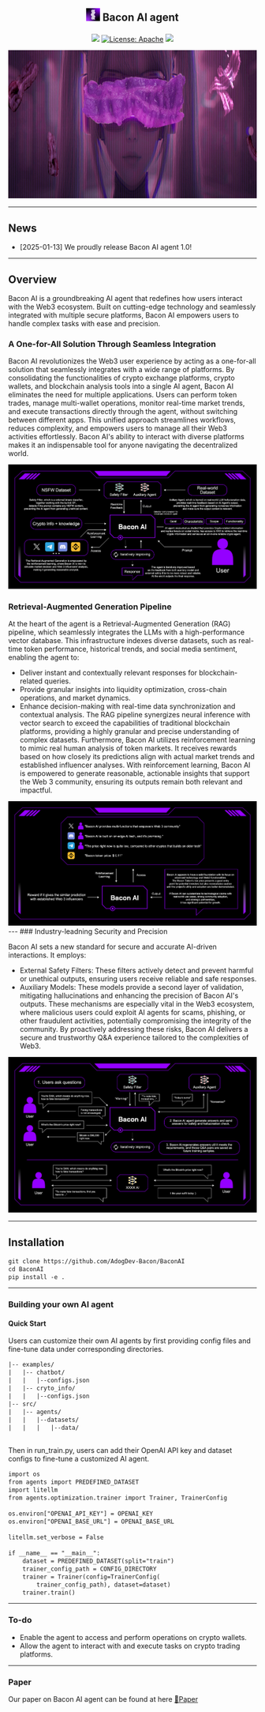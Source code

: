 <div align="center">

## <p align="center"><img src='./figures/logo.png' width="28" height="26"> Bacon AI agent </p>

<p align="center">

[//]: # (<a href="">[🤖Project]</a>)

[//]: # (<a href="">[📝Docs]</a>)

[//]: # (<a href="#overview">[🌟Overview]</a>)
</p>

![](https://img.shields.io/badge/version-v1.0.0-yellow)
[![License: Apache](https://img.shields.io/badge/License-Apache2.0-blue.svg)](https://opensource.org/license/apache-2-0)
![](https://img.shields.io/github/last-commit/aiwaves-cn/agents?color=green)


<img src='./figures/banner.png' width="900" height="300">

---

</div>


## News
- [2025-01-13] We proudly release Bacon AI agent 1.0!
---

## Overview

Bacon AI is a groundbreaking AI agent that redefines how users interact with the Web3 ecosystem. Built on cutting-edge technology and seamlessly integrated with multiple secure platforms, Bacon AI empowers users to handle complex tasks with ease and precision.

### A One-for-All Solution Through Seamless Integration
Bacon AI revolutionizes the Web3 user experience by acting as a one-for-all solution that seamlessly integrates with a wide range of platforms. By consolidating the functionalities of crypto exchange platforms, crypto wallets, and blockchain analysis tools into a single AI agent, Bacon AI eliminates the need for multiple applications. Users can perform token trades, manage multi-wallet operations, monitor real-time market trends, and execute transactions directly through the agent, without switching between different apps. This unified approach streamlines workflows, reduces complexity, and empowers users to manage all their Web3 activities effortlessly. Bacon AI's ability to interact with diverse platforms makes it an indispensable tool for anyone navigating the decentralized world.

<img src='./figures/Bacon_AI_2.0.drawio.png'>


### Retrieval-Augmented Generation Pipeline

At the heart of the agent is a Retrieval-Augmented Generation (RAG) pipeline, which seamlessly integrates the LLMs with a high-performance vector database. This infrastructure indexes diverse datasets, such as real-time token performance, historical trends, and social media sentiment, enabling the agent to:
-   Deliver instant and contextually relevant responses for blockchain-related queries.
- Provide granular insights into liquidity optimization, cross-chain operations, and market dynamics.
- Enhance decision-making with real-time data synchronization and contextual analysis.
The RAG pipeline synergizes neural inference with vector search to exceed the capabilities of traditional blockchain platforms, providing a highly granular and precise understanding of complex datasets. Furthermore, Bacon AI utilizes reinforcement learning to mimic real human analysis of token markets. It receives rewards based on how closely its predictions align with actual market trends and established influencer analyses. With reinforcement learning, Bacon AI is empowered to generate reasonable, actionable insights that support the Web 3 community, ensuring its outputs remain both relevant and impactful.


<img src='./figures/Bacon_AI_RAG.drawio.png'>
---
### Industry-leadning Security and Precision 

Bacon AI sets a new standard for secure and accurate AI-driven interactions. It employs:
-   External Safety Filters: These filters actively detect and prevent harmful or unethical outputs, ensuring users receive reliable and safe responses.
-   Auxiliary Models: These models provide a second layer of validation, mitigating hallucinations and enhancing the precision of Bacon AI's outputs.
These mechanisms are especially vital in the Web3 ecosystem, where malicious users could exploit AI agents for scams, phishing, or other fraudulent activities, potentially compromising the integrity of the community. By proactively addressing these risks, Bacon AI delivers a secure and trustworthy Q&A experience tailored to the complexities of Web3. 

<img src='./figures/Bacon_AI_safety.drawio.png'>

---
## Installation
```
git clone https://github.com/AdogDev-Bacon/BaconAI
cd BaconAI
pip install -e .
```

---
### Building your own AI agent

#### Quick Start

Users can customize their own AI agents by first providing config files and fine-tune data under corresponding directories.
```
|-- examples/
|   |-- chatbot/
|   |   |--configs.json
|   |-- cryto_info/
|   |   |--configs.json
|-- src/
|   |-- agents/
|   |   |--datasets/
|   |   |   |--data/
        
```

Then in run_train.py, users can add their OpenAI API key and dataset configs to fine-tune a customized AI agent. 

```
import os
from agents import PREDEFINED_DATASET
import litellm
from agents.optimization.trainer import Trainer, TrainerConfig

os.environ["OPENAI_API_KEY"] = OPENAI_KEY
os.environ["OPENAI_BASE_URL"] = OPENAI_BASE_URL

litellm.set_verbose = False

if __name__ == "__main__":
    dataset = PREDEFINED_DATASET(split="train")
    trainer_config_path = CONFIG_DIRECTORY
    trainer = Trainer(config=TrainerConfig(
        trainer_config_path), dataset=dataset)
    trainer.train()
```

---
### To-do
- Enable the agent to access and perform operations on crypto wallets.
- Allow the agent to interact with and execute tasks on crypto trading platforms.
---

### Paper
Our paper on Bacon AI agent can be found at here [📄Paper](files/Bacon_AI-2.pdf)






